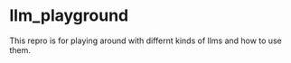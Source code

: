 # llm_playground

This repro is for playing around with differnt kinds of llms and how to use them.
